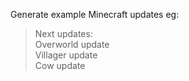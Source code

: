 Generate example Minecraft updates
eg:

> Next updates:  
> Overworld update  
> Villager update  
> Cow update